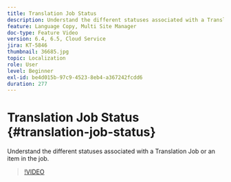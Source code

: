 ```yaml
---
title: Translation Job Status
description: Understand the different statuses associated with a Translation Job or an item in the job.
feature: Language Copy, Multi Site Manager
doc-type: Feature Video
version: 6.4, 6.5, Cloud Service
jira: KT-5846
thumbnail: 36685.jpg
topic: Localization
role: User
level: Beginner
exl-id: be4d015b-97c9-4523-8eb4-a367242fcdd6
duration: 277
---
```

# Translation Job Status {#translation-job-status}

Understand the different statuses associated with a Translation Job or an item in the job.

>[!VIDEO](https://video.tv.adobe.com/v/36685?quality=12&learn=on)
